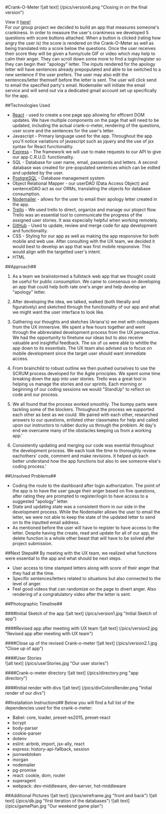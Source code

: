#Crank-O-Meter
![alt text] (/pics/version6.png "Closing in on the final version")

View it <a href="https://crank-o-meter.herokuapp.com/">here!</a><br>
For our group project we decided to build an app that measures someone's crankiness. In order to measure the user's crankiness we developed 5 questions with score buttons attached. When a button is clicked (rating how angry the user is) the score is rendered on the Crank-O-Meter as well as being translated into a score below the questions. 
Once the user receives their score they will be given a funny/cute GIF or video which may help to calm their anger. They can scroll down some more to find a login/register so they can begin their "apology" letter. The inputs rendered for the apology letter will have sentences already prepopulated and able to be switched to a new sentence if the user prefers. The user may also edit the sentences/letter themself before the letter is sent. 
The user will click send to email the specified party's email. Nodemailer will initiate the email service and will send out via a dedicated gmail account set up specifically for the app.

##Technologies Used
*   [React](https://facebook.github.io/react/docs/getting-started.html) - used to create a one page app allowing for efficent DOM updates. We have multiple components on the page that will need to be updated, including the actual crank-o-meter, rendering of the questions, user score and the sentences for the user's letter.
*   Javascript - Primary language used for the app. Throughout the app you'll notice variations of javascript such as jquery and the use of jsx syntax for React functionality.
*   [Express](http://expressjs.com/) - The framework we will use to make requests to our API to give our app C.R.U.D. functionality.
*   SQL - Database for user name, email, passwords and letters. A second database was created for pre-populated sentences which can be eidted and updated by the user.
*   [PostgreSQL](https://www.postgresql.org/docs/) - Database management system
*   Object Relational Mapper - our userDAO (Data Access Object) and sentenceDAO act as our ORMs, translating the objects for database consumption.
*   [Nodemailer](https://nodemailer.com/) - allows for the user to email their apology letter created in the app.
*   [Trello](https://trello.com/) - We used trello to direct, organize and manage our ptoject flow. Trello was an essential tool to communicate the progress of the assigned user stories. It was especially helpful when working remotely.
*   [GitHub](https://github.com/) - Used to update, review and merge code for app development and functionality.
*   CSS - Styling for our app as well as making the app responsive for both mobile and web use. After consulting with the UX team, we decided it would best to develop an app that was first mobile responsive. This would align with the targetted user's intent.
*   HTML


##Approach##
1. As a team we brainstormed a fullstack web app that we thought could be useful for public consumption. We came to consensus on developing an app that could help both rate one's anger and help develop an "apology" letter.

2. After developing the idea, we talked, walked (both literally and figuratively) and sketched through the functionality of our app and what we might want the user interface to look like. 

3. Gathering our thoughts and sketches (Ariana's) we met with colleagues from the UX immersive. We spent a few hours together and went through the abbreviated development process from the UX perspective. We had the opportunity to finetune our ideas but to also receive valuable and insightful feedback. The six of us were able to whittle the app down to its essentials. The UX team also advised us to focus on mobile development since the target user should want immediate access.

4. From brainchild to robust outline we then pushed ourselves to use the SCRUM process developed for the Agile principles. We spent some time breaking down the app into user stories. Trello was a great tool in helping us manage the stories and our sprints. Each morning or beginning of our coding sessions we would "StandUp" to reflect on code and our process.

5. We all found that the process worked smoothly. The bumpy parts were tackling some of the blockers. Throughout the process we supported each other as best as we could. We paired with each other, researched answers to our questions, enlisted other classmates for help and called upon our instructors to rubber ducky us through the problem. At day's end we overcame many of the obstacles keeping us from a working app.'
    
6. Consistently updating and merging our code was esential throughout the development process. We each took the time to thoroughly review eachothers' code, comment and make revisions. It helped us each better understand how the app functions but also to see someone else's coding process.'

##Unsolved Problems##
*   Coding the route to the dashboard after login authorization. The point of the app is to have the user gauge their anger based on five questions, after rating they are prompted to register/login to have access to a suggested "apology" letter. 
*   State and updating state was a consistent thorn in our side in the development process. While the Nodemailer allows the user to email the letter, we were not able to keep the state of the updated letter to send on to the inputted email address.
*   As mentioned before the user will have to register to have access to the letter. Despite having the create, read and update for all of our app, the delete function is a whole other beast that will have to be solved after project submission.

##Next Steps##
By meeting with the UX team, we realized what functions were essential to the app and what should be next steps.
*   User access to time stamped letters along with score of their anger that they had at the time.
*   Specific sentences/letters related to situations but also connected to the level of anger. 
*   Feel good videos that can randomize on the page to divert anger. Also rendering of a congratulatory video after the letter is sent.

##Photographic Timeline##

####Initial Sketch of the app
![alt text] (/pics/version1.jpg "Initial Sketch of app")

####Revised app after meeting with UX team
![alt text] (/pics/version2.jpg "Revised app after meeting with UX team")

####Close up of the revised Crank-o-meter
![alt text] (/pics/version2.1.jpg "Close up of app")

####User Stories   
![alt text] (/pics/userStories.jpg "Our user stories")

####Crank-o-meter directory
![alt text] (/pics/directory.png "app directory")

####Initial render with divs
![alt text] (/pics/divColorsRender.png "Initial render of our divs")

##Installation Instructions##
Below you will find a full list of the dependencies used for the crank-o-meter:
*   Babel: core, loader, preset-es2015, preset-react
*   bcrypt
*   body-parser
*   cookie-parser
*   dotenv
*   eslint: airbnb, import, jsx-ally, react
*   express: history-api-fallback, session
*   jsonwebtoken
*   morgan
*   nodemailer
*   pg-promise
*   react: cookie, dom, router
*   superagent
*   webpack: dev-middleware, dev-server, hot-middleware

##Additional Pictures
![alt text] (/pics/wireframe.jpg "front and back")
![alt text] (/pics/db.jpg "first iteration of the databases")
![alt text] (/pics/gamePlan.jpg "Our weekend game plan")

